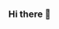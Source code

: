 ### Hi there 👋

<!--
**Elifgnc/Elifgnc** is a ✨ _special_ ✨ repository because its `README.md` (this file) appears on your GitHub profile.

<h1 align="center">
  <a href="https://git.io/typing-svg">
    <img src="https://readme-typing-svg.herokuapp.com/?lines=Hello,+There!+👋;This+is+ELİF+GENCO....;Nice+to+meet+you!&center=true&size=30">
  </a>
</h1>

<h5 align="center">
  <code><a href="https://www.linkedin.com/in/elif-genco/" title="LinkedIn Profile"><img width="22" src="images/linkedin.svg"> LinkedIn</a></code>

</h5>
